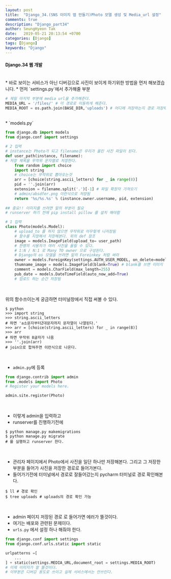 ```yaml
---
layout: post
title:  "Django_34.(SNS 이미지 앱 만들기)Photo 모델 생성 및 Media_url 설정"
comments: true
description: "Django_part34"
author: SeungHyeon Tak
date:   2019-05-21 20:13:54 +0700
categories: [Django]
tags: [Django]
keywords: "Django"
---
```

#### Django.34 웹 개발
<br>
* 바로 보이는 서비스가 아닌 디버깅으로 사진이 보이게 하기위한 방법을 먼저 해보겠습니다.
* 먼저 `settings.py`에서 추가해줄 부분

```python
# 제일 마지막 부분에 media url을 추가해준다.
MEDIA_URL = '/files/' # 이 경로로 이동하게 해준다.
MEDIA_ROOT = os.path.join(BASE_DIR,'uploads') # 어디에 저장하는지 경로 저장해줌 uploads를 만들어줌으로써 여기에 사진을 저장함
```
<br>
* `models.py`

```python
from django.db import models
from django.conf import settings

# 2 입력
# instance는 Photo가 되고 filename은 우리가 올린 사진 파일이 된다.
def user_path(instance, filename):
# 저장 제목을 무작위 문자열로 저장한다.
    from random import choice
    import string
    # choice는 무작위로 뽑아오는것
    arr = [choice(string.ascii_letters) for _ in range(8)]
    pid = ''.join(arr)
    extension = filename.split('.')[-1] # 파일 확장자 가져오기
    # admin/absdfer.png 이런식으로 저장됨
    return '%s/%s.%s' % (instance.owner.username, pid, extension)
    
## 중요!! 이미지를 쓰려면 밑의 부분이 필요
# runserver 하기 전에 pip install pillow 를 설치 해야함

# 1 입력
class Photo(models.Model):
    # upload_to 를 하지 않으면 무작위로 아무렇게 나저장됨
    # 함수를 지정해서 저장해본다. 위의 def 참조
    image = models.ImageField(upload_to= user_path)
    # 한명의 사용자가 여러 사진을 올릴 수 있다.
    # 1:N / N:1 로 Many TO owner 으로 구성된다.
    # Django의 os 모델을 쓰려면 밑의 Foreinkey 처럼 써라
    owner = models.ForeignKey(settings.AUTH_USER_MODEL, on_delete=models.CASCADE)
    thumname_image = models.ImageField(blank=True) # blank를 쓰면 이미지 넣어줘도 되고 안넣어 줘도 되고
    comment = models.CharField(max_length=255)
    pub_date = models.DateTimeField(auto_now_add=True)
    # 업로드 하는 순간 저장됨
```
<br>

위의 함수쓰이는게 궁금하면 터미널창에서 직접 써볼 수 있다.

```vim
$ python
>>> import string
>>> string.ascii_letters
# 하면 'a소문자부터Z대문자까지 문자열이 나열된다.'
>>> arr = [choice(string.ascii_letters) for _ in range(8)]
>>> arr
# 하면 무작위 8글자가 나옴
>>> ''.join(arr)
# join으로 합쳐주면 이런식으로 나온다.
```
<br>

* `admin.py`에 등록

```python
from django.contrib import admin
from .models import Photo
# Register your models here.

admin.site.register(Photo)
```
<br>

* 이렇게 admin을 입력하고
* runserver를 진행하기전에

```
$ python manage.py makemigrations
$ python manage.py migrate
# 를 실행하고 runserver 한다.
```
<br>

* 관리자 페이지에서 Photo에서 사진을 일단 하나만 저장해본다. 그리고 그 저장한 부분을 들어가 사진을 저장한 경로로 들어가본다.
* 들어가기전에 터미널에서 경로로 잘들어갔는지 pycharm 터미널로 경로 확인해본다.

```vim
$ ll # 경로 확인
$ tree uploads # uploads의 경로 확인 가능
```
<br>

* admin 페이지 저장된 경로 로 들어가면 에러가 뜰것이다.
* 여기는 배포와 관련된 문제이다.
* `urls.py` 에서 설정 하나 해줘야 한다.

```python
from django.conf import settings
from django.conf.urls.static import static

urlpatterns =[
	...
] + static(settings.MEDIA_URL,document_root = settings.MEDIA_ROOT)
# 이제 이미지가 잘 뜰것이다.
# 이부분은 디버깅 용도로 쓰이고 실제 서비스에서는 안쓰인다.
```

